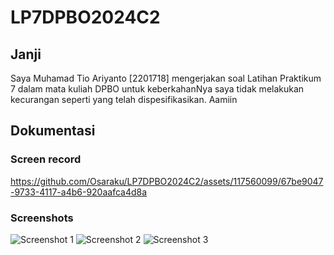 # LP7DPBO2024C2

## Janji
Saya Muhamad Tio Ariyanto [2201718] mengerjakan soal Latihan Praktikum 7
dalam mata kuliah DPBO untuk keberkahanNya saya tidak melakukan kecurangan
seperti yang telah dispesifikasikan. Aamiin

## Dokumentasi
### Screen record
https://github.com/Osaraku/LP7DPBO2024C2/assets/117560099/67be9047-9733-4117-a4b6-920aafca4d8a

### Screenshots
![Screenshot 1](https://github.com/Osaraku/LP7DPBO2024C2/assets/117560099/61fd528d-4e10-4e8d-90d7-2eda55d44193)
![Screenshot 2](https://github.com/Osaraku/LP7DPBO2024C2/assets/117560099/de0be569-937d-4495-8dda-ab4b333010db)
![Screenshot 3](https://github.com/Osaraku/LP7DPBO2024C2/assets/117560099/8a571a2a-0fe1-43a0-93f8-c3dd3dd0300f)
